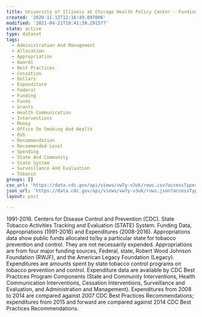 ```yaml
---
title: University of Illinois at Chicago Health Policy Center - Funding
created: '2020-11-12T12:16:49.097006'
modified: '2021-04-21T19:41:39.291577'
state: active
type: dataset
tags:
  - Administration And Management
  - Allocation
  - Appropriation
  - Awards
  - Best Practices
  - Cessation
  - Dollars
  - Expenditure
  - Federal
  - Funding
  - Funds
  - Grants
  - Health Communication
  - Interventions
  - Money
  - Office On Smoking And Health
  - Osh
  - Recommendation
  - Recommended Level
  - Spending
  - State And Community
  - State System
  - Surveillance And Evaluation
  - Tobacco
groups: []
csv_url: 'https://data.cdc.gov/api/views/vw7y-v3uk/rows.csv?accessType=DOWNLOAD'
json_url: 'https://data.cdc.gov/api/views/vw7y-v3uk/rows.json?accessType=DOWNLOAD'
layout: post

---
```

1991-2016. Centers for Disease Control and Prevention (CDC). State Tobacco Activities Tracking and Evaluation (STATE) System.  Funding Data, Appropriations (1991-2016) and Expenditures (2008-2016).  Appropriations data show public funds allocated to/by a particular state for tobacco prevention and control.  They are not necessarily expended.  Appropriations are from four major funding sources, Federal, state, Robert Wood Johnson Foundation (RWJF), and the American Legacy Foundation (Legacy).  Expenditures are amounts spent by state tobacco control programs on tobacco prevention and control.  Expenditure data are available by CDC Best Practices Program Components (State and Community Interventions, Health Communication Interventions, Cessation Interventions, Surveillance and Evaluation, and Administration and Management). Expenditures from 2008 to 2014 are compared against 2007 CDC Best Practices Recommendations; expenditures from 2015 and forward are compared against 2014 CDC Best Practices Recommendations.

